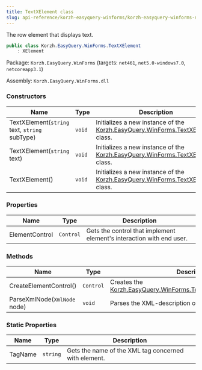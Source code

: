 ```yaml
---
title: TextXElement class
slug: api-reference/korzh-easyquery-winforms/korzh-easyquery-winforms-namespace/textxelement-class
---
```


The row element that displays text.
```csharp
public class Korzh.EasyQuery.WinForms.TextXElement
    : XElement

```
Package: `Korzh.EasyQuery.WinForms` (targets: `net461`, `net5.0-windows7.0`, `netcoreapp3.1`)

Assembly: `Korzh.EasyQuery.WinForms.dll`

### Constructors

| Name | Type | Description | 
| --- | --- | --- | 
| TextXElement(`string` text, `string` subType) | `void` | Initializes a new instance of the [Korzh.EasyQuery.WinForms.TextXElement](//easyquery/docs/api-reference/korzh-easyquery-winforms/korzh-easyquery-winforms-namespace/textxelement-class) class. | 
| TextXElement(`string` text) | `void` | Initializes a new instance of the [Korzh.EasyQuery.WinForms.TextXElement](//easyquery/docs/api-reference/korzh-easyquery-winforms/korzh-easyquery-winforms-namespace/textxelement-class) class. | 
| TextXElement() | `void` | Initializes a new instance of the [Korzh.EasyQuery.WinForms.TextXElement](//easyquery/docs/api-reference/korzh-easyquery-winforms/korzh-easyquery-winforms-namespace/textxelement-class) class. | 


### Properties

| Name | Type | Description | 
| --- | --- | --- | 
| ElementControl | `Control` | Gets the control that implement element's interaction with end user. | 


### Methods

| Name | Type | Description | 
| --- | --- | --- | 
| CreateElementControl() | `Control` | Creates the [Korzh.EasyQuery.WinForms.TextXElement.ElementControl](//easyquery/docs/api-reference/korzh-easyquery-winforms/korzh-easyquery-winforms-namespace/textxelement-class). | 
| ParseXmlNode(`XmlNode` node) | `void` | Parses the XML-description of element. | 


### Static Properties

| Name | Type | Description | 
| --- | --- | --- | 
| TagName | `string` | Gets the name of the XML tag concerned with element. |